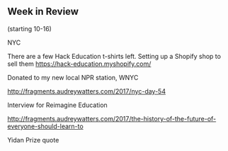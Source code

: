 ## Week in Review

(starting 10-16)

NYC

There are a few Hack Education t-shirts left. Setting up a Shopify shop to sell them https://hack-education.myshopify.com/

Donated to my new local NPR station, WNYC

http://fragments.audreywatters.com/2017/nyc-day-54

Interview for Reimagine Education

http://fragments.audreywatters.com/2017/the-history-of-the-future-of-everyone-should-learn-to

Yidan Prize quote
